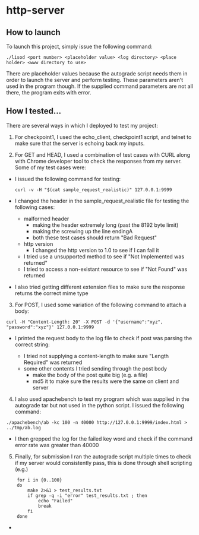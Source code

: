 # http-server
## How to launch
To launch this project, simply issue the following command:

```
./lisod <port number> <placeholder value> <log directory> <place holder> <www directory to use>
```

There are placeholder values because the autograde script needs them in order to launch the server and perform testing. These parameters aren't used in the program though. If the supplied command parameters are not all there, the program exits with error. 

## How I tested...

There are several ways in which I deployed to test my project:

1. For checkpoint1, I used the echo_client, checkpoint1 script, and telnet to make sure that the server is echoing back my inputs.

2. For GET and HEAD, I used a combination of test cases with CURL along with Chrome developer tool to check the responses from my server. Some of my test cases were:

* I issued the following command for testing:

	```curl -v -H "$(cat sample_request_realistic)" 127.0.0.1:9999```

* I changed the header in the sample_request_realistic file for testing the following cases:
	
	* malformed header 
		* making the header extremely long (past the 8192 byte limit)
		* making the screwing up the line endingA
		* both these test cases should return "Bad Request"
	* http version
		* I changed the http version to 1.0 to see if I can fail it
	* I tried use a unsupported method to see if "Not Implemented was returned"
	* I tried to access a non-existant resource to see if "Not Found" was returned

* I also tried getting different extension files to make sure the response returns the correct mime type
	
3. For POST, I used some variation of the following command to attach a body:

```curl -H "Content-Length: 20" -X POST -d '{"username":"xyz", "password":"xyz"}' 127.0.0.1:9999```

- I printed the request body to the log file to check if post was parsing the correct string:
	
	* I tried not supplying a content-length to make sure "Length Required" was returned 
	* some other contents I tried sending through the post body
		* make the body of the post quite big (e.g. a file)
		* md5 it to make sure the results were the same on client and server

4. I also used apachebench to test my program which was supplied in the autograde tar but not used in the python script. I issued the following command:

```./apachebench/ab -kc 100 -n 40000 http://127.0.0.1:9999/index.html > ../tmp/ab.log```

* I then grepped the log for the failed key word and check if the command error rate was greater than 40000

5. Finally, for submission I ran the autograde script multiple times to check if my server would consistently pass, this is done through shell scripting (e.g.)

```
	for i in {0..100}
	do
		make 2>&1 > test_results.txt
		if grep -q -i "error" test_results.txt ; then
			echo "Failed"
			break
		fi
	done
```


-
